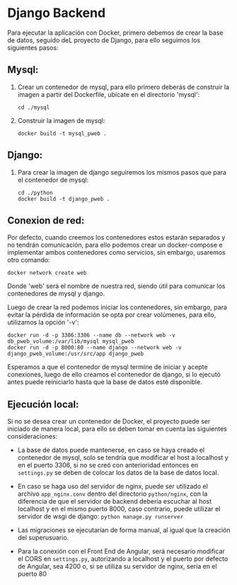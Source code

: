 # Django Backend

Para ejecutar la aplicación con Docker, primero debemos de crear la base de datos, seguido deL proyecto de Django, para ello seguimos los siguientes pasos:

## Mysql:

1. Crear un contenedor de mysql, para ello primero deberás de construir la imagen a partir del Dockerfile, ubícate en el directorio 'mysql':

    ```
    cd ./mysql
    ```

2. Construir la imagen de mysql:

    ```
    docker build -t mysql_pweb .
    ```

## Django:

1. Para crear la imagen de django seguiremos los mismos pasos que para el contenedor de mysql:

    ```
    cd ./python
    docker build -t django_pweb .
    ```

## Conexion de red:

Por defecto, cuando creemos los contenedores estos estarán separados y no tendrán comunicación, para ello podemos crear un docker-compose e implementar ambos contenedores como servicios, sin embargo, usaremos otro comando:

```
docker network create web
```

Donde 'web' será el nombre de nuestra red, siendo útil para comunicar los contenedores de mysql y django.

Luego de crear la red podemos iniciar los contenedores, sin embargo, para evitar la pérdida de información se opta por crear volúmenes, para ello, utilizamos la opción '-v':

```
docker run -d -p 3306:3306 --name db --network web -v db_pweb_volume:/var/lib/mysql mysql_pweb
docker run -d -p 8000:80 --name django --network web -v django_pweb_volume:/usr/src/app django_pweb
```

Esperamos a que el contenedor de mysql termine de iniciar y acepte conexiones, luego de ello creamos el contenedor de django, si lo ejecutó antes puede reiniciarlo hasta que la base de datos esté disponible.


## Ejecución local:

Si no se desea crear un contenedor de Docker, el proyecto puede ser iniciado de manera local, para ello se deben tomar en cuenta las siguientes consideraciones:

-   La base de datos puede mantenerse, en caso se haya creado el contenedor de mysql, solo se tendría que modificar el host a localhost y en el puerto 3306, si no se creó con anterioridad entonces en `settings.py` se deben de colocar los datos de la base de datos local.

-   En caso se haga uso del servidor de nginx, puede ser utilizado el archivo `app_nginx.conv` dentro del directorio `python/nginx`, con la diferencia de que el servidor de backend debería escuchar al host localhost y en el mismo puerto 8000, caso contrario, puede utilizar el servidor de wsgi de django: `python manage.py runserver`

-   Las migraciones se ejecutarían de forma manual, al igual que la creación del superusuario.

-   Para la conexión con el Front End de Angular, será necesario modificar el CORS en `settings.py`, autorizando a localhost y el puerto por defecto de Angular, sea 4200 o, si se utiliza su servidor de nginx, sería en el puerto 80